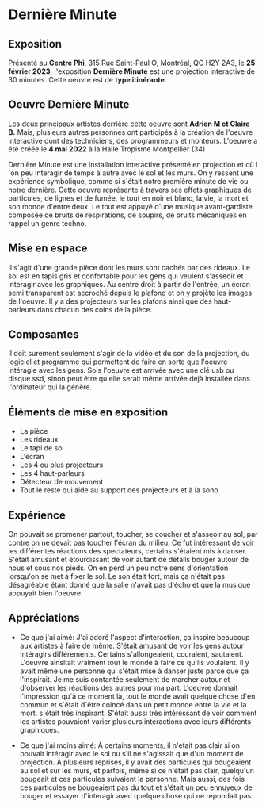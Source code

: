 # Dernière Minute

## Exposition

Présenté au **Centre Phi**, 315 Rue Saint-Paul O, Montréal, QC H2Y 2A3, le **25 février 2023**, l'exposition **Dernière Minute** est une projection interactive de 30 minutes. Cette oeuvre est de **type itinérante**.


## Oeuvre Dernière Minute

Les deux principaux artistes derrière cette oeuvre sont **Adrien M et Claire B.** Mais, plusieurs autres personnes ont participés à la création de l'oeuvre interactive dont des techniciens, des programmeurs et monteurs. L'oeuvre a été créée le **4 mai 2022** à la Halle Tropisme Montpellier (34)


Dernière Minute est une installation interactive présenté en projection et où l´on peu interagir de temps à autre avec le sol et les murs. On y ressent une expérience symbolique, comme si s´était notre première minute de vie ou notre dernière. Cette oeuvre représente à travers ses effets graphiques de particules, de lignes et de fumée, le tout en noir et blanc, la vie, la mort et son monde d'entre deux. Le tout est appuyé d'une musique avant-gardiste composée de bruits de respirations, de soupirs, de bruits mécaniques en rappel un genre techno.

## Mise en espace

Il s'agit d'une grande pièce dont les murs sont cachés par des rideaux. Le sol est en tapis gris et confortable pour les gens qui veulent s'asseoir et interagir avec les graphiques. Au centre droit à partir de l'entrée, un écran semi transparent est accroché depuis le plafond et on y projète les images de l'oeuvre. Il y a des projecteurs sur les plafons ainsi que des haut-parleurs dans chacun des coins de la pièce.

## Composantes

Il doit surement seulement s'agir de la vidéo et du son de la projection, du logiciel et programme qui permettent de faire en sorte que l'oeuvre intéragie avec les gens. Sois l'oeuvre est arrivée avec une clé usb ou disque ssd, sinon peut être qu'elle serait même arrivée déjà installée dans l'ordinateur qui la génère.

## Éléments de mise en exposition

* La pièce
* Les rideaux
* Le tapi de sol
* L'écran
* Les 4 ou plus projecteurs
* Les 4 haut-parleurs
* Détecteur de mouvement
* Tout le reste qui aide au support des projecteurs et à la sono

## Expérience

On pouvait se promener partout, toucher, se coucher et s'asseoir au sol, par contre on ne devait pas toucher l'écran du milieu. Ce fut intéressant de voir les différentes réactions des spectateurs, certains s'étaient mis à danser. S'était amusant et étourdissant de voir autant de détails bouger autour de nous et sous nos pieds. On en perd un peu notre sens d'orientation lorsqu'on se met à fixer le sol. Le son était fort, mais ça n'était pas désagréable étant donné que la salle n'avait pas d'écho et que la musique appuyait bien l'oeuvre.

## Appréciations

* Ce que j'ai aimé: J'ai adoré l'aspect d'interaction, ça inspire beaucoup aux artistes à faire de même. S'était amusant de voir les gens autour intéragirs différements. Certains s'allongeaient, couraient, sautaient. L'oeuvre ainsitait vraiment tout le monde à faire ce qu'ils voulaient. Il y avait même une personne qui s'était mise à danser juste parce que ça l'inspirait. Je me suis contantée seulement de marcher autour et d'observer les réactions des autres pour ma part. L'oeuvre donnait l'impression qu´à ce moment là, tout le monde avait quelque chose d´en commun et s´était d´être coincé dans un petit monde entre la vie et la mort. s´était très inspirant. S'était aussi très intéressant de voir comment les artistes pouvaient varier plusieurs interactions avec leurs différents graphiques.

* Ce que j'ai moins aimé:  À certains moments, il n'était pas clair si on pouvait intéragir avec le sol ou s'il ne s'agissait que d'un moment de projection. À plusieurs reprises, il y avait des particules qui bougeaient au sol et sur les murs, et parfois, même si ce n'était pas clair, quelqu'un bougeait et ces particules suivaient la personne. Mais aussi, des fois ces particules ne bougeaient pas du tout et s'était un peu ennuyeux de bouger et essayer d'interagir avec quelque chose qui ne répondait pas.
